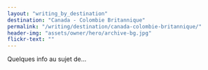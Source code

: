 ```yaml
---
layout: "writing_by_destination"
destination: "Canada - Colombie Britannique"
permalink: "/writing/destination/canada-colombie-britannique/"
header-img: "assets/owner/hero/archive-bg.jpg"
flickr-text: ""
---
```


Quelques info au sujet de...
